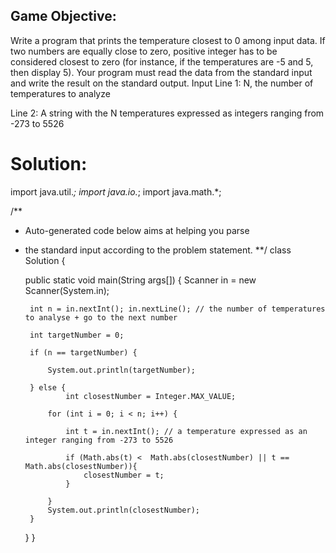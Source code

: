 ## Game Objective:
Write a program that prints the temperature closest to 0 among input data. If two numbers are equally close to zero, positive integer has to be considered closest to zero (for instance, if the temperatures are -5 and 5, then display 5).
Your program must read the data from the standard input and write the result on the standard output.
Input
Line 1: N, the number of temperatures to analyze

Line 2: A string with the N temperatures expressed as integers ranging from -273 to 5526


# Solution:
import java.util.*;
import java.io.*;
import java.math.*;

/**
 * Auto-generated code below aims at helping you parse
 * the standard input according to the problem statement.
 **/
class Solution {

    public static void main(String args[]) {
        Scanner in = new Scanner(System.in);
       
        int n = in.nextInt(); in.nextLine(); // the number of temperatures to analyse + go to the next number
        
        int targetNumber = 0;
              
        if (n == targetNumber) {
            
            System.out.println(targetNumber);   
         
        } else {
                int closestNumber = Integer.MAX_VALUE;
            
            for (int i = 0; i < n; i++) {
                
                int t = in.nextInt(); // a temperature expressed as an integer ranging from -273 to 5526
                
                if (Math.abs(t) <  Math.abs(closestNumber) || t == Math.abs(closestNumber)){
                    closestNumber = t;
                }           

            }        
            System.out.println(closestNumber);
        }
    }
}
